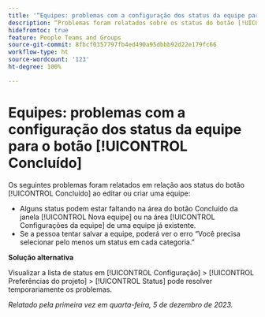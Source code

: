 ```yaml
---
title: '“Equipes: problemas com a configuração dos status da equipe para o botão Concluído”'
description: “Problemas foram relatados sobre os status do botão [!UICONTROL Concluído] ao editar ou criar uma equipe. Uma solução alternativa está disponível.”
hidefromtoc: true
feature: People Teams and Groups
source-git-commit: 8fbcf0357797fb4ed490a95dbbb92d22e179fc66
workflow-type: ht
source-wordcount: '123'
ht-degree: 100%

---
```



# Equipes: problemas com a configuração dos status da equipe para o botão [!UICONTROL Concluído]

<!--

>[!NOTE]
>
>This issue was fixed on January 18, 2024.

-->

Os seguintes problemas foram relatados em relação aos status do botão [!UICONTROL Concluído] ao editar ou criar uma equipe:

* Alguns status podem estar faltando na área do botão Concluído da janela [!UICONTROL Nova equipe] ou na área [!UICONTROL Configurações da equipe] de uma equipe já existente.
* Se a pessoa tentar salvar a equipe, poderá ver o erro “Você precisa selecionar pelo menos um status em cada categoria.”

**Solução alternativa**

Visualizar a lista de status em [!UICONTROL Configuração] > [!UICONTROL Preferências do projeto] > [!UICONTROL Status] pode resolver temporariamente os problemas.

_Relatado pela primeira vez em quarta-feira, 5 de dezembro de 2023._

